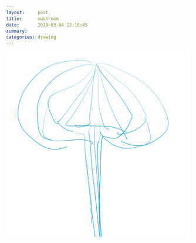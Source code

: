 ```yaml
---
layout:     post
title:      mushroom
date:       2019-03-04 22:16:45
summary:    
categories: drawing
---
```

![mushroom](/images/diary/mushroom.png ".")
